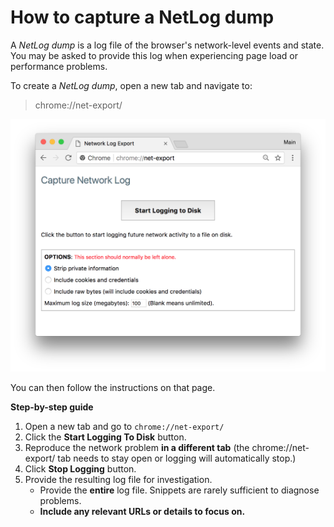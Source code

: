 How to capture a NetLog dump
============================

A *NetLog dump* is a log file of the browser's network-level events and state. You may be asked to provide this log when experiencing page load or performance problems.

To create a *NetLog dump*, open a new tab and navigate to:

> chrome://net-export/

![](../Images/net-export.png)

You can then follow the instructions on that page.

**Step-by-step guide**

1.  Open a new tab and go to `chrome://net-export/`
2.  Click the **Start Logging To Disk** button.
3.  Reproduce the network problem **in a different tab** (the chrome://net-export/ tab needs to stay open or logging will automatically stop.)
4.  Click **Stop Logging** button.
5.  Provide the resulting log file for investigation.
    -   Provide the **entire** log file. Snippets are rarely sufficient to diagnose problems.
    -   **Include any relevant URLs or details to focus on.**
